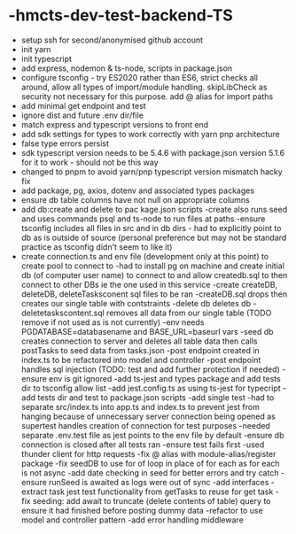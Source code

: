 # -hmcts-dev-test-backend-TS
- setup ssh for second/anonymised github account
- init yarn
- init typescript
- add express, nodemon & ts-node, scripts in package.json
- configure tsconfig - try ES2020 rather than ES6, strict checks all around, allow all types of import/module handling. skipLibCheck as security not necessary for this purpose. add @ alias for import paths
- add minimal get endpoint and test
- ignore dist and future .env dir/file
- match express and typescript versions to front end
- add sdk settings for types to work correctly with yarn pnp architecture
- false type errors persist
- sdk typescript version needs to be 5.4.6 with package.json version 5.1.6 for it to work - should not be this way
- changed to pnpm to avoid yarn/pnp typescript version mismatch hacky fix
- add package, pg, axios, dotenv and associated types packages
- ensure db table columns have not null on appropriate columns
- add db:create and delete to pac kage.json scripts
-create also runs seed and uses commands psql <path> and ts-node <path> to run files at paths
-ensure tsconfig includes all files in src and in db dirs - had to explicitly point to db as is outside of source (personal preference but may not be standard practice as tsconfig didn't seem to like it)
- create connection.ts and env file (development only at this point) to create pool to connect to 
-had to install pg on machine and create initial db (of computer user name) to connect to and allow createdb.sql to then connect to other DBs ie the one used in this service
-create createDB, deleteDB, deleteTasksconent sql files to be ran
-createDB.sql drops then creates our single table with contstraints
-delete db deletes db
-deletetaskscontent.sql removes all data from our single table (TODO remove if not used as is not currently)
-env needs PGDATABASE=databasename and BASE_URL=baseurl vars
-seed db creates connection to server and deletes all table data then calls postTasks to seed data from tasks.json
-post endpoint created in index.ts to be refactored into model and controller
-post endpoint handles sql injection (TODO: test and add further protection if needed)
-ensure env is git ignored
-add ts-jest and types package and add tests dir to tsconfig allow list
-add jest.config.ts as using ts-jest for typecript
-add tests dir and test to package.json scripts
-add single test
-had to separate src/index.ts into app.ts and index.ts to prevent jest from hanging because of unnecessary server connection being opened as supertest handles creation of connection for test purposes
-needed separate .env.test file as jest points to the env file by default
-ensure db connection is closed after all tests ran
-ensure test fails first
-used thunder client for http requests
-fix @ alias with module-alias/register package
-fix seedDB to use for of loop in place of for each as for each is not async
-add date checking in seed for better errors and try catch
-ensure runSeed is awaited as logs were out of sync
-add interfaces
-extract task jest test functionality from getTasks to reuse for get task
-fix seeding: add await to truncate (delete contents of table) query to ensure it had finished before posting dummy data
-refactor to use model and controller pattern
-add error handling middleware


